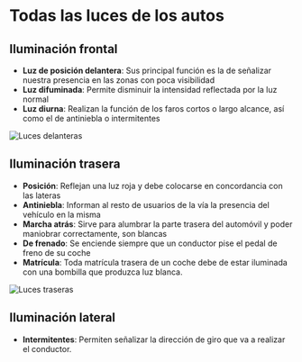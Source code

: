 # Todas las luces de los autos

## Iluminación frontal
- **Luz de posición delantera**: Sus principal función es la de señalizar nuestra presencia en las zonas con poca visibilidad
- **Luz difuminada**: Permite disminuir la intensidad reflectada por la luz normal
- **Luz diurna**: Realizan la función de los faros cortos o largo alcance, así como el de antiniebla o intermitentes

![Luces delanteras](https://www.rodesrecambios.es/wp-content/uploads/2023/02/alumbrado-delantero-coche-infografia.png)

## Iluminación trasera
- **Posición**: Reflejan una luz roja y debe colocarse en concordancia con las lateras
- **Antiniebla**: Informan al resto de usuarios de la vía la presencia del vehículo en la misma
- **Marcha atrás**: Sirve para alumbrar la parte trasera del automóvil y poder maniobrar correctamente, son blancas
- **De frenado**: Se enciende siempre que un conductor pise el pedal de freno de su coche
- **Matrícula**: Toda matrícula trasera de un coche debe de estar iluminada con una bombilla que produzca luz blanca.

![Luces traseras](https://media.istockphoto.com/id/472376133/es/vector/indicadores-de-panel-trasero.jpg?s=612x612&w=0&k=20&c=e_gvZs5EpA-hiCclhg5b9gLIElGoXzHgmCBiqJ-35hM=)

## Iluminación lateral
- **Intermitentes**: Permiten señalizar la dirección de giro que va a realizar el conductor.